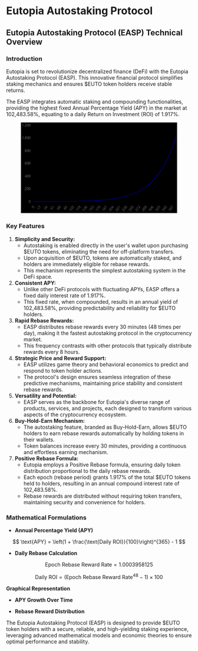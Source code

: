 # Eutopia Autostaking Protocol

## Eutopia Autostaking Protocol (EASP) Technical Overview

### **Introduction**

Eutopia is set to revolutionize decentralized finance (DeFi) with the Eutopia Autostaking Protocol (EASP). This innovative financial protocol simplifies staking mechanics and ensures $EUTO token holders receive stable returns.

The EASP integrates automatic staking and compounding functionalities, providing the highest fixed Annual Percentage Yield (APY) in the market at 102,483.58%, equating to a daily Return on Investment (ROI) of 1.917%.

<figure><img src=".gitbook/assets/image (1).png" alt=""><figcaption></figcaption></figure>

### **Key Features**

1. **Simplicity and Security:**
   * Autostaking is enabled directly in the user's wallet upon purchasing $EUTO tokens, eliminating the need for off-platform transfers.
   * Upon acquisition of $EUTO, tokens are automatically staked, and holders are immediately eligible for rebase rewards.
   * This mechanism represents the simplest autostaking system in the DeFi space.
2. **Consistent APY:**
   * Unlike other DeFi protocols with fluctuating APYs, EASP offers a fixed daily interest rate of 1.917%.
   * This fixed rate, when compounded, results in an annual yield of 102,483.58%, providing predictability and reliability for $EUTO holders.
3. **Rapid Rebase Rewards:**
   * EASP distributes rebase rewards every 30 minutes (48 times per day), making it the fastest autostaking protocol in the cryptocurrency market.
   * This frequency contrasts with other protocols that typically distribute rewards every 8 hours.
4. **Strategic Price and Reward Support:**
   * EASP utilizes game theory and behavioral economics to predict and respond to token holder actions.
   * The protocol's design ensures seamless integration of these predictive mechanisms, maintaining price stability and consistent rebase rewards.
5. **Versatility and Potential:**
   * EASP serves as the backbone for Eutopia's diverse range of products, services, and projects, each designed to transform various aspects of the cryptocurrency ecosystem.
6. **Buy-Hold-Earn Mechanism:**
   * The autostaking feature, branded as Buy-Hold-Earn, allows $EUTO holders to earn rebase rewards automatically by holding tokens in their wallets.
   * Token balances increase every 30 minutes, providing a continuous and effortless earning mechanism.
7. **Positive Rebase Formula:**
   * Eutopia employs a Positive Rebase formula, ensuring daily token distribution proportional to the daily rebase rewards.
   * Each epoch (rebase period) grants 1.917% of the total $EUTO tokens held to holders, resulting in an annual compound interest rate of 102,483.58%.
   * Rebase rewards are distributed without requiring token transfers, maintaining security and convenience for holders.

### **Mathematical Formulations**

* **Annual Percentage Yield (APY)**

$$
\text{APY} = \left(1 + \frac{\text{Daily ROI}}{100}\right)^{365} - 1
$$

* **Daily Rebase Calculation**

$$
\text{Epoch Rebase Reward Rate} = 1.0003958125
$$

$$
\text{Daily ROI} = (\text{Epoch Rebase Reward Rate}^{48} - 1) \times 100
$$

**Graphical Representation**

* **APY Growth Over Time**



* **Rebase Reward Distribution**



The Eutopia Autostaking Protocol (EASP) is designed to provide $EUTO token holders with a secure, reliable, and high-yielding staking experience, leveraging advanced mathematical models and economic theories to ensure optimal performance and stability.
